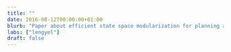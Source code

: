 ```yaml
---
title: ""
date: 2016-08-12T00:00:00+01:00
blurb: "Paper about efficient state space modularization for planning accepted at NIPS"
labs: ["lengyel"]
draft: false
---
```

